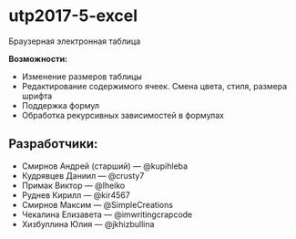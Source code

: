 # utp2017-5-excel
Браузерная электронная таблица

**Возможности:**
 * Изменение размеров таблицы
 * Редактирование содержимого ячеек. Смена цвета, стиля, размера шрифта
 * Поддержка формул
 * Обработка рекурсивных зависимостей в формулах

## Разработчики:
* Смирнов Андрей (старший) — @kupihleba
* Кудрявцев Даниил — @crusty7
* Примак Виктор — @Iheiko
* Руднев Кирилл — @kir4567
* Смирнов Максим — @SimpleCreations
* Чекалина Елизавета — @imwritingcrapcode
* Хизбуллина Юлия — @jkhizbullina
